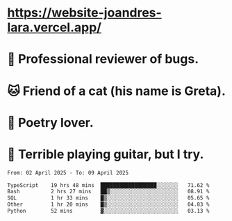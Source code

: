 # https://website-joandres-lara.vercel.app/
# 🐛 Professional reviewer of bugs.
# 🐱 Friend of a cat (his name is Greta).
# 📜 Poetry lover.
# 🎸 Terrible playing guitar, but I try.

<!--START_SECTION:waka-->

```txt
From: 02 April 2025 - To: 09 April 2025

TypeScript    19 hrs 48 mins  ██████████████████░░░░░░░   71.62 %
Bash          2 hrs 27 mins   ██▒░░░░░░░░░░░░░░░░░░░░░░   08.91 %
SQL           1 hr 33 mins    █▒░░░░░░░░░░░░░░░░░░░░░░░   05.65 %
Other         1 hr 20 mins    █▒░░░░░░░░░░░░░░░░░░░░░░░   04.83 %
Python        52 mins         ▓░░░░░░░░░░░░░░░░░░░░░░░░   03.13 %
```

<!--END_SECTION:waka-->
